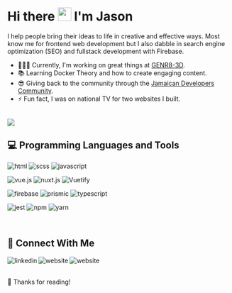 # Hi there <img src="https://raw.githubusercontent.com/iampavangandhi/iampavangandhi/master/gifs/Hi.gif" width="30px"> I'm Jason 


I help people bring their ideas to life in creative and effective ways. Most know me for frontend web development but I also dabble in search engine optimization (SEO) and fullstack development with Firebase.<br>

- 👨🏿‍💻 Currently, I'm working on great things at [GENR8-3D](https://genr83d.com/).
- 📚 Learning Docker Theory and how to create engaging content.
- 😎 Giving back to the community through the [Jamaican Developers Community](https://jamaicans.dev/).
- ⚡ Fun fact, I was on national TV for two websites I built.

<br>
<img src='https://github-readme-stats.vercel.app/api?username=devjasonclarke&theme=vue-dark&show_icons=true'/>

<br>

## 💻 Programming Languages and Tools
<img alt="html" src="https://img.shields.io/badge/HTML5-E34F26?style=for-the-badge&logo=html5&logoColor=white" /> <img alt="scss" src="https://img.shields.io/badge/SCSS-CC6699?style=for-the-badge&logo=sass&logoColor=white" /> <img alt="javascript" src="https://img.shields.io/badge/JavaScript-F7DF1E?style=for-the-badge&logo=javascript&logoColor=000" /> 

<img alt="vue.js" src="https://img.shields.io/badge/Vue.js-35495E?style=for-the-badge&logo=vue.js&logoColor=4FC08D" /> <img alt="nuxt.js" src="https://img.shields.io/badge/nuxt.js-35495e?style=for-the-badge&logo=nuxtdotjs&logoColor=41b883" /> <img alt="Vuetify" src="https://img.shields.io/badge/Vuefify-1867c0?style=for-the-badge&logo=vuetify&logoColor=fff" /> 

 <img alt="firebase" src="https://img.shields.io/badge/firebase-black?style=for-the-badge&logo=firebase&logoColor=ffca28" /> <img alt="prismic" src="https://img.shields.io/badge/prismic-black?style=for-the-badge&logo=prismic&logoColor=pink" /> 
<img alt="typescript" src="https://img.shields.io/badge/Typescript-1867c0?style=for-the-badge&logo=typescript&logoColor=fff" />

<img alt="jest" src="https://img.shields.io/badge/jest-df162b?style=for-the-badge&logo=jest&logoColor=white" /> <img alt="npm" src="https://img.shields.io/badge/NPM-CC3534?style=for-the-badge&logo=npm&logoColor=white" /> <img alt="yarn" src="https://img.shields.io/badge/Yarn-1867c0?style=for-the-badge&logo=yarn&logoColor=white" />


<br>

## 🚀 Connect With Me 
[<img align="left" alt="linkedin" src="https://img.shields.io/badge/linkedin-%230077B5.svg?&style=for-the-badge&logo=linkedin&logoColor=white" />](https://www.linkedin.com/in/devjasonclarke/)
[<img align="left" alt="website" src="https://img.shields.io/badge/Email-%230077B5.svg?style=for-the-badge&logo=gmail&logoColor=white" />](mailto:jason@devjasonclarke.com)
[<img align="left" alt="website" src="https://img.shields.io/badge/Website-%230077B5.svg?style=for-the-badge" />](https://www.devjasonclarke.com/)

<br>
<br>
 
🙌 Thanks for reading!
